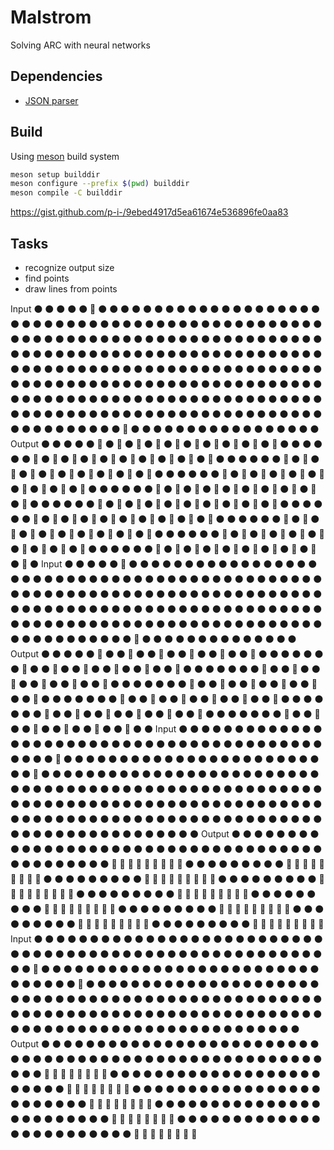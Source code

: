 # Malstrom

Solving ARC with neural networks


## Dependencies

- [JSON parser](https://github.com/nlohmann/json)


## Build

Using [meson](https://pypi.org/project/meson/) build system

```bash
meson setup builddir
meson configure --prefix $(pwd) builddir
meson compile -C builddir
```


https://gist.github.com/p-i-/9ebed4917d5ea61674e536896fe0aa83


## Tasks

- recognize output size
- find points
- draw lines from points

Input
⚫️ ⚫️ ⚫️ ⚫️ ⚫️ 🔴 ⚫️ ⚫️ ⚫️ ⚫️ ⚫️ ⚫️ ⚫️ ⚫️ ⚫️ ⚫️ ⚫️ ⚫️ ⚫️ ⚫️ ⚫️ ⚫️ ⚫️ ⚫️ ⚫️ 
⚫️ ⚫️ ⚫️ ⚫️ ⚫️ ⚫️ ⚫️ ⚫️ ⚫️ ⚫️ ⚫️ ⚫️ ⚫️ ⚫️ ⚫️ ⚫️ ⚫️ ⚫️ ⚫️ ⚫️ ⚫️ ⚫️ ⚫️ ⚫️ ⚫️ 
⚫️ ⚫️ ⚫️ ⚫️ ⚫️ ⚫️ ⚫️ ⚫️ ⚫️ ⚫️ ⚫️ ⚫️ ⚫️ ⚫️ ⚫️ ⚫️ ⚫️ ⚫️ ⚫️ ⚫️ ⚫️ ⚫️ ⚫️ ⚫️ ⚫️ 
⚫️ ⚫️ ⚫️ ⚫️ ⚫️ ⚫️ ⚫️ ⚫️ ⚫️ ⚫️ ⚫️ ⚫️ ⚫️ ⚫️ ⚫️ ⚫️ ⚫️ ⚫️ ⚫️ ⚫️ ⚫️ ⚫️ ⚫️ ⚫️ ⚫️ 
⚫️ ⚫️ ⚫️ ⚫️ ⚫️ ⚫️ ⚫️ ⚫️ ⚫️ ⚫️ ⚫️ ⚫️ ⚫️ ⚫️ ⚫️ ⚫️ ⚫️ ⚫️ ⚫️ ⚫️ ⚫️ ⚫️ ⚫️ ⚫️ ⚫️
⚫️ ⚫️ ⚫️ ⚫️ ⚫️ ⚫️ ⚫️ ⚫️ ⚫️ ⚫️ ⚫️ ⚫️ ⚫️ ⚫️ ⚫️ ⚫️ ⚫️ ⚫️ ⚫️ ⚫️ ⚫️ ⚫️ ⚫️ ⚫️ ⚫️ 
⚫️ ⚫️ ⚫️ ⚫️ ⚫️ ⚫️ ⚫️ ⚫️ ⚫️ ⚫️ ⚫️ ⚫️ ⚫️ ⚫️ ⚫️ ⚫️ ⚫️ ⚫️ ⚫️ ⚫️ ⚫️ ⚫️ ⚫️ ⚫️ ⚫️
⚫️ ⚫️ ⚫️ ⚫️ ⚫️ ⚫️ ⚫️ ⚫️ ⚫️ ⚫️ ⚫️ ⚫️ ⚫️ ⚫️ ⚫️ ⚫️ ⚫️ ⚫️ ⚫️ ⚫️ ⚫️ ⚫️ ⚫️ ⚫️ ⚫️ 
⚫️ ⚫️ ⚫️ ⚫️ ⚫️ ⚫️ ⚫️ ⚫️ ⚫️ ⚫️ ⚫️ ⚫️ ⚫️ ⚫️ ⚫️ ⚫️ ⚫️ ⚫️ ⚫️ ⚫️ ⚫️ ⚫️ ⚫️ ⚫️ ⚫️
⚫️ ⚫️ ⚫️ ⚫️ ⚫️ ⚫️ ⚫️ 🔮 ⚫️ ⚫️ ⚫️ ⚫️ ⚫️ ⚫️ ⚫️ ⚫️ ⚫️ ⚫️ ⚫️ ⚫️ ⚫️ ⚫️ ⚫️ ⚫️ ⚫️
Output
⚫️ ⚫️ ⚫️ ⚫️ ⚫️ 🔴 ⚫️ 🔮 ⚫️ 🔴 ⚫️ 🔮 ⚫️ 🔴 ⚫️ 🔮 ⚫️ 🔴 ⚫️ 🔮 ⚫️ 🔴 ⚫️ 🔮 ⚫️ 
⚫️ ⚫️ ⚫️ ⚫️ ⚫️ 🔴 ⚫️ 🔮 ⚫️ 🔴 ⚫️ 🔮 ⚫️ 🔴 ⚫️ 🔮 ⚫️ 🔴 ⚫️ 🔮 ⚫️ 🔴 ⚫️ 🔮 ⚫️
⚫️ ⚫️ ⚫️ ⚫️ ⚫️ 🔴 ⚫️ 🔮 ⚫️ 🔴 ⚫️ 🔮 ⚫️ 🔴 ⚫️ 🔮 ⚫️ 🔴 ⚫️ 🔮 ⚫️ 🔴 ⚫️ 🔮 ⚫️
⚫️ ⚫️ ⚫️ ⚫️ ⚫️ 🔴 ⚫️ 🔮 ⚫️ 🔴 ⚫️ 🔮 ⚫️ 🔴 ⚫️ 🔮 ⚫️ 🔴 ⚫️ 🔮 ⚫️ 🔴 ⚫️ 🔮 ⚫️ 
⚫️ ⚫️ ⚫️ ⚫️ ⚫️ 🔴 ⚫️ 🔮 ⚫️ 🔴 ⚫️ 🔮 ⚫️ 🔴 ⚫️ 🔮 ⚫️ 🔴 ⚫️ 🔮 ⚫️ 🔴 ⚫️ 🔮 ⚫️
⚫️ ⚫️ ⚫️ ⚫️ ⚫️ 🔴 ⚫️ 🔮 ⚫️ 🔴 ⚫️ 🔮 ⚫️ 🔴 ⚫️ 🔮 ⚫️ 🔴 ⚫️ 🔮 ⚫️ 🔴 ⚫️ 🔮 ⚫️ 
⚫️ ⚫️ ⚫️ ⚫️ ⚫️ 🔴 ⚫️ 🔮 ⚫️ 🔴 ⚫️ 🔮 ⚫️ 🔴 ⚫️ 🔮 ⚫️ 🔴 ⚫️ 🔮 ⚫️ 🔴 ⚫️ 🔮 ⚫️
⚫️ ⚫️ ⚫️ ⚫️ ⚫️ 🔴 ⚫️ 🔮 ⚫️ 🔴 ⚫️ 🔮 ⚫️ 🔴 ⚫️ 🔮 ⚫️ 🔴 ⚫️ 🔮 ⚫️ 🔴 ⚫️ 🔮 ⚫️ 
⚫️ ⚫️ ⚫️ ⚫️ ⚫️ 🔴 ⚫️ 🔮 ⚫️ 🔴 ⚫️ 🔮 ⚫️ 🔴 ⚫️ 🔮 ⚫️ 🔴 ⚫️ 🔮 ⚫️ 🔴 ⚫️ 🔮 ⚫️
⚫️ ⚫️ ⚫️ ⚫️ ⚫️ 🔴 ⚫️ 🔮 ⚫️ 🔴 ⚫️ 🔮 ⚫️ 🔴 ⚫️ 🔮 ⚫️ 🔴 ⚫️ 🔮 ⚫️ 🔴 ⚫️ 🔮 ⚫️ 
Input
⚫️ ⚫️ ⚫️ ⚫️ ⚫️ 🔵 ⚫️ ⚫️ ⚫️ ⚫️ ⚫️ ⚫️ ⚫️ ⚫️ ⚫️ ⚫️ ⚫️ ⚫️ ⚫️ ⚫️ ⚫️ ⚫️ ⚫️
⚫️ ⚫️ ⚫️ ⚫️ ⚫️ ⚫️ ⚫️ ⚫️ ⚫️ ⚫️ ⚫️ ⚫️ ⚫️ ⚫️ ⚫️ ⚫️ ⚫️ ⚫️ ⚫️ ⚫️ ⚫️ ⚫️ ⚫️
⚫️ ⚫️ ⚫️ ⚫️ ⚫️ ⚫️ ⚫️ ⚫️ ⚫️ ⚫️ ⚫️ ⚫️ ⚫️ ⚫️ ⚫️ ⚫️ ⚫️ ⚫️ ⚫️ ⚫️ ⚫️ ⚫️ ⚫️ 
⚫️ ⚫️ ⚫️ ⚫️ ⚫️ ⚫️ ⚫️ ⚫️ ⚫️ ⚫️ ⚫️ ⚫️ ⚫️ ⚫️ ⚫️ ⚫️ ⚫️ ⚫️ ⚫️ ⚫️ ⚫️ ⚫️ ⚫️
⚫️ ⚫️ ⚫️ ⚫️ ⚫️ ⚫️ ⚫️ ⚫️ ⚫️ ⚫️ ⚫️ ⚫️ ⚫️ ⚫️ ⚫️ ⚫️ ⚫️ ⚫️ ⚫️ ⚫️ ⚫️ ⚫️ ⚫️ 
⚫️ ⚫️ ⚫️ ⚫️ ⚫️ ⚫️ ⚫️ ⚫️ ⚫️ ⚫️ ⚫️ ⚫️ ⚫️ ⚫️ ⚫️ ⚫️ ⚫️ ⚫️ ⚫️ ⚫️ ⚫️ ⚫️ ⚫️
⚫️ ⚫️ ⚫️ ⚫️ ⚫️ ⚫️ ⚫️ ⚫️ 🍏 ⚫️ ⚫️ ⚫️ ⚫️ ⚫️ ⚫️ ⚫️ ⚫️ ⚫️ ⚫️ ⚫️ ⚫️ ⚫️ ⚫️
Output
⚫️ ⚫️ ⚫️ ⚫️ ⚫️ 🔵 ⚫️ ⚫️ 🍏 ⚫️ ⚫️ 🔵 ⚫️ ⚫️ 🍏 ⚫️ ⚫️ 🔵 ⚫️ ⚫️ 🍏 ⚫️ ⚫️ 
⚫️ ⚫️ ⚫️ ⚫️ ⚫️ 🔵 ⚫️ ⚫️ 🍏 ⚫️ ⚫️ 🔵 ⚫️ ⚫️ 🍏 ⚫️ ⚫️ 🔵 ⚫️ ⚫️ 🍏 ⚫️ ⚫️
⚫️ ⚫️ ⚫️ ⚫️ ⚫️ 🔵 ⚫️ ⚫️ 🍏 ⚫️ ⚫️ 🔵 ⚫️ ⚫️ 🍏 ⚫️ ⚫️ 🔵 ⚫️ ⚫️ 🍏 ⚫️ ⚫️ 
⚫️ ⚫️ ⚫️ ⚫️ ⚫️ 🔵 ⚫️ ⚫️ 🍏 ⚫️ ⚫️ 🔵 ⚫️ ⚫️ 🍏 ⚫️ ⚫️ 🔵 ⚫️ ⚫️ 🍏 ⚫️ ⚫️
⚫️ ⚫️ ⚫️ ⚫️ ⚫️ 🔵 ⚫️ ⚫️ 🍏 ⚫️ ⚫️ 🔵 ⚫️ ⚫️ 🍏 ⚫️ ⚫️ 🔵 ⚫️ ⚫️ 🍏 ⚫️ ⚫️ 
⚫️ ⚫️ ⚫️ ⚫️ ⚫️ 🔵 ⚫️ ⚫️ 🍏 ⚫️ ⚫️ 🔵 ⚫️ ⚫️ 🍏 ⚫️ ⚫️ 🔵 ⚫️ ⚫️ 🍏 ⚫️ ⚫️
⚫️ ⚫️ ⚫️ ⚫️ ⚫️ 🔵 ⚫️ ⚫️ 🍏 ⚫️ ⚫️ 🔵 ⚫️ ⚫️ 🍏 ⚫️ ⚫️ 🔵 ⚫️ ⚫️ 🍏 ⚫️ ⚫️ 
Input
⚫️ ⚫️ ⚫️ ⚫️ ⚫️ ⚫️ ⚫️ ⚫️ ⚫️
⚫️ ⚫️ ⚫️ ⚫️ ⚫️ ⚫️ ⚫️ ⚫️ ⚫️
⚫️ ⚫️ ⚫️ ⚫️ ⚫️ ⚫️ ⚫️ ⚫️ ⚫️
⚫️ ⚫️ ⚫️ ⚫️ ⚫️ ⚫️ ⚫️ ⚫️ ⚫️ 
⚫️ ⚫️ ⚫️ ⚫️ ⚫️ ⚫️ ⚫️ ⚫️ ⚫️
🔴 ⚫️ ⚫️ ⚫️ ⚫️ ⚫️ ⚫️ ⚫️ ⚫️
⚫️ ⚫️ ⚫️ ⚫️ ⚫️ ⚫️ ⚫️ ⚫️ ⚫️
⚫️ ⚫️ ⚫️ ⚫️ ⚫️ ⚫️ ⚫️ ⚫️ 🍏
⚫️ ⚫️ ⚫️ ⚫️ ⚫️ ⚫️ ⚫️ ⚫️ ⚫️
⚫️ ⚫️ ⚫️ ⚫️ ⚫️ ⚫️ ⚫️ ⚫️ ⚫️ 
⚫️ ⚫️ ⚫️ ⚫️ ⚫️ ⚫️ ⚫️ ⚫️ ⚫️
⚫️ ⚫️ ⚫️ ⚫️ ⚫️ ⚫️ ⚫️ ⚫️ ⚫️
⚫️ ⚫️ ⚫️ ⚫️ ⚫️ ⚫️ ⚫️ ⚫️ ⚫️
⚫️ ⚫️ ⚫️ ⚫️ ⚫️ ⚫️ ⚫️ ⚫️ ⚫️
⚫️ ⚫️ ⚫️ ⚫️ ⚫️ ⚫️ ⚫️ ⚫️ ⚫️
⚫️ ⚫️ ⚫️ ⚫️ ⚫️ ⚫️ ⚫️ ⚫️ ⚫️ 
⚫️ ⚫️ ⚫️ ⚫️ ⚫️ ⚫️ ⚫️ ⚫️ ⚫️
⚫️ ⚫️ ⚫️ ⚫️ ⚫️ ⚫️ ⚫️ ⚫️ ⚫️
⚫️ ⚫️ ⚫️ ⚫️ ⚫️ ⚫️ ⚫️ ⚫️ ⚫️
⚫️ ⚫️ ⚫️ ⚫️ ⚫️ ⚫️ ⚫️ ⚫️ ⚫️
⚫️ ⚫️ ⚫️ ⚫️ ⚫️ ⚫️ ⚫️ ⚫️ ⚫️
⚫️ ⚫️ ⚫️ ⚫️ ⚫️ ⚫️ ⚫️ ⚫️ ⚫️ 
Output
⚫️ ⚫️ ⚫️ ⚫️ ⚫️ ⚫️ ⚫️ ⚫️ ⚫️
⚫️ ⚫️ ⚫️ ⚫️ ⚫️ ⚫️ ⚫️ ⚫️ ⚫️
⚫️ ⚫️ ⚫️ ⚫️ ⚫️ ⚫️ ⚫️ ⚫️ ⚫️
⚫️ ⚫️ ⚫️ ⚫️ ⚫️ ⚫️ ⚫️ ⚫️ ⚫️
⚫️ ⚫️ ⚫️ ⚫️ ⚫️ ⚫️ ⚫️ ⚫️ ⚫️
🔴 🔴 🔴 🔴 🔴 🔴 🔴 🔴 🔴 
⚫️ ⚫️ ⚫️ ⚫️ ⚫️ ⚫️ ⚫️ ⚫️ ⚫️
🍏 🍏 🍏 🍏 🍏 🍏 🍏 🍏 🍏
⚫️ ⚫️ ⚫️ ⚫️ ⚫️ ⚫️ ⚫️ ⚫️ ⚫️
🔴 🔴 🔴 🔴 🔴 🔴 🔴 🔴 🔴
⚫️ ⚫️ ⚫️ ⚫️ ⚫️ ⚫️ ⚫️ ⚫️ ⚫️
🍏 🍏 🍏 🍏 🍏 🍏 🍏 🍏 🍏 
⚫️ ⚫️ ⚫️ ⚫️ ⚫️ ⚫️ ⚫️ ⚫️ ⚫️
🔴 🔴 🔴 🔴 🔴 🔴 🔴 🔴 🔴
⚫️ ⚫️ ⚫️ ⚫️ ⚫️ ⚫️ ⚫️ ⚫️ ⚫️
🍏 🍏 🍏 🍏 🍏 🍏 🍏 🍏 🍏
⚫️ ⚫️ ⚫️ ⚫️ ⚫️ ⚫️ ⚫️ ⚫️ ⚫️
🔴 🔴 🔴 🔴 🔴 🔴 🔴 🔴 🔴 
⚫️ ⚫️ ⚫️ ⚫️ ⚫️ ⚫️ ⚫️ ⚫️ ⚫️
🍏 🍏 🍏 🍏 🍏 🍏 🍏 🍏 🍏
⚫️ ⚫️ ⚫️ ⚫️ ⚫️ ⚫️ ⚫️ ⚫️ ⚫️
🔴 🔴 🔴 🔴 🔴 🔴 🔴 🔴 🔴
Input
⚫️ ⚫️ ⚫️ ⚫️ ⚫️ ⚫️ ⚫️ ⚫️
⚫️ ⚫️ ⚫️ ⚫️ ⚫️ ⚫️ ⚫️ ⚫️ 
⚫️ ⚫️ ⚫️ ⚫️ ⚫️ ⚫️ ⚫️ ⚫️
⚫️ ⚫️ ⚫️ ⚫️ ⚫️ ⚫️ ⚫️ ⚫️
⚫️ ⚫️ ⚫️ ⚫️ ⚫️ ⚫️ ⚫️ ⚫️
⚫️ ⚫️ ⚫️ ⚫️ ⚫️ ⚫️ ⚫️ ⚫️
⚫️ ⚫️ ⚫️ ⚫️ ⚫️ ⚫️ ⚫️ ⚫️
🍋 ⚫️ ⚫️ ⚫️ ⚫️ ⚫️ ⚫️ ⚫️
⚫️ ⚫️ ⚫️ ⚫️ ⚫️ ⚫️ ⚫️ ⚫️ 
⚫️ ⚫️ ⚫️ ⚫️ ⚫️ ⚫️ ⚫️ ⚫️
⚫️ ⚫️ ⚫️ ⚫️ ⚫️ ⚫️ ⚫️ ⚫️
🔵 ⚫️ ⚫️ ⚫️ ⚫️ ⚫️ ⚫️ ⚫️
⚫️ ⚫️ ⚫️ ⚫️ ⚫️ ⚫️ ⚫️ ⚫️
⚫️ ⚫️ ⚫️ ⚫️ ⚫️ ⚫️ ⚫️ ⚫️
⚫️ ⚫️ ⚫️ ⚫️ ⚫️ ⚫️ ⚫️ ⚫️ 
⚫️ ⚫️ ⚫️ ⚫️ ⚫️ ⚫️ ⚫️ ⚫️
⚫️ ⚫️ ⚫️ ⚫️ ⚫️ ⚫️ ⚫️ ⚫️
⚫️ ⚫️ ⚫️ ⚫️ ⚫️ ⚫️ ⚫️ ⚫️
⚫️ ⚫️ ⚫️ ⚫️ ⚫️ ⚫️ ⚫️ ⚫️
⚫️ ⚫️ ⚫️ ⚫️ ⚫️ ⚫️ ⚫️ ⚫️ 
⚫️ ⚫️ ⚫️ ⚫️ ⚫️ ⚫️ ⚫️ ⚫️
⚫️ ⚫️ ⚫️ ⚫️ ⚫️ ⚫️ ⚫️ ⚫️
⚫️ ⚫️ ⚫️ ⚫️ ⚫️ ⚫️ ⚫️ ⚫️
⚫️ ⚫️ ⚫️ ⚫️ ⚫️ ⚫️ ⚫️ ⚫️
Output
⚫️ ⚫️ ⚫️ ⚫️ ⚫️ ⚫️ ⚫️ ⚫️
⚫️ ⚫️ ⚫️ ⚫️ ⚫️ ⚫️ ⚫️ ⚫️
⚫️ ⚫️ ⚫️ ⚫️ ⚫️ ⚫️ ⚫️ ⚫️ 
⚫️ ⚫️ ⚫️ ⚫️ ⚫️ ⚫️ ⚫️ ⚫️
⚫️ ⚫️ ⚫️ ⚫️ ⚫️ ⚫️ ⚫️ ⚫️
⚫️ ⚫️ ⚫️ ⚫️ ⚫️ ⚫️ ⚫️ ⚫️
⚫️ ⚫️ ⚫️ ⚫️ ⚫️ ⚫️ ⚫️ ⚫️
🍋 🍋 🍋 🍋 🍋 🍋 🍋 🍋
⚫️ ⚫️ ⚫️ ⚫️ ⚫️ ⚫️ ⚫️ ⚫️
⚫️ ⚫️ ⚫️ ⚫️ ⚫️ ⚫️ ⚫️ ⚫️ 
⚫️ ⚫️ ⚫️ ⚫️ ⚫️ ⚫️ ⚫️ ⚫️
🔵 🔵 🔵 🔵 🔵 🔵 🔵 🔵
⚫️ ⚫️ ⚫️ ⚫️ ⚫️ ⚫️ ⚫️ ⚫️
⚫️ ⚫️ ⚫️ ⚫️ ⚫️ ⚫️ ⚫️ ⚫️
⚫️ ⚫️ ⚫️ ⚫️ ⚫️ ⚫️ ⚫️ ⚫️
🍋 🍋 🍋 🍋 🍋 🍋 🍋 🍋
⚫️ ⚫️ ⚫️ ⚫️ ⚫️ ⚫️ ⚫️ ⚫️
⚫️ ⚫️ ⚫️ ⚫️ ⚫️ ⚫️ ⚫️ ⚫️
⚫️ ⚫️ ⚫️ ⚫️ ⚫️ ⚫️ ⚫️ ⚫️
🔵 🔵 🔵 🔵 🔵 🔵 🔵 🔵
⚫️ ⚫️ ⚫️ ⚫️ ⚫️ ⚫️ ⚫️ ⚫️
⚫️ ⚫️ ⚫️ ⚫️ ⚫️ ⚫️ ⚫️ ⚫️
⚫️ ⚫️ ⚫️ ⚫️ ⚫️ ⚫️ ⚫️ ⚫️
🍋 🍋 🍋 🍋 🍋 🍋 🍋 🍋
